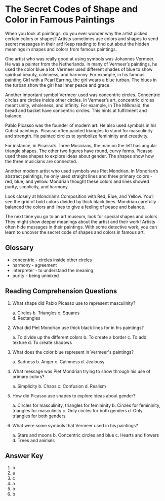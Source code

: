 # The Secret Codes of Shape and Color in Famous Paintings

When you look at paintings, do you ever wonder why the artist picked certain colors or shapes? Artists sometimes use colors and shapes to send secret messages in their art! Keep reading to find out about the hidden meanings in shapes and colors from famous paintings.

One artist who was really good at using symbols was Johannes Vermeer. He was a painter from the Netherlands. In many of Vermeer’s paintings, he used the color blue a lot. Vermeer used different shades of blue to show spiritual beauty, calmness, and harmony. For example, in his famous painting Girl with a Pearl Earring, the girl wears a blue turban. The blues in the turban show the girl has inner peace and grace.

Another important symbol Vermeer used was concentric circles. Concentric circles are circles inside other circles. In Vermeer’s art, concentric circles meant unity, wholeness, and infinity. For example, in The Milkmaid, the bread and basket have concentric circles. This hints at fulfillment and balance.

Pablo Picasso was the founder of modern art. He also used symbols in his Cubist paintings. Picasso often painted triangles to stand for masculinity and strength. He painted circles to symbolize femininity and creativity.

For instance, in Picasso’s Three Musicians, the man on the left has angular triangle shapes. The other two figures have round, curvy forms. Picasso used these shapes to explore ideas about gender. The shapes show how the three musicians are connected.

Another modern artist who used symbols was Piet Mondrian. In Mondrian’s abstract paintings, he only used straight lines and three primary colors - red, blue, and yellow. Mondrian thought these colors and lines showed purity, simplicity, and harmony.

Look closely at Mondrian’s Composition with Red, Blue, and Yellow. You’ll see the grid of bold colors divided by thick black lines. Mondrian carefully balanced the colors and lines to give a feeling of peace and balance.

The next time you go to an art museum, look for special shapes and colors. They might show deeper meanings about the artist and their work! Artists often hide messages in their paintings. With some detective work, you can learn to uncover the secret code of shapes and colors in famous art.

## Glossary

- concentric - circles inside other circles
- harmony - agreement
- interpreter - to understand the meaning
- purity - being unmixed  

## Reading Comprehension Questions

1. What shape did Pablo Picasso use to represent masculinity?

   a. Circles
   b. Triangles
   c. Squares  
   d. Rectangles

2. What did Piet Mondrian use thick black lines for in his paintings?

   a. To divide up the different colors
   b. To create a border
   c. To add texture
   d. To create shadows

3. What does the color blue represent in Vermeer's paintings?

   a. Sadness
   b. Anger
   c. Calmness
   d. Jealousy

4. What message was Piet Mondrian trying to show through his use of primary colors?

   a. Simplicity
   b. Chaos
   c. Confusion
   d. Realism

5. How did Picasso use shapes to explore ideas about gender?

   a. Circles for masculinity, triangles for femininity
   b. Circles for femininity, triangles for masculinity
   c. Only circles for both genders
   d. Only triangles for both genders

6. What were some symbols that Vermeer used in his paintings?

   a. Stars and moons
   b. Concentric circles and blue
   c. Hearts and flowers
   d. Trees and animals

## Answer Key

1. b
2. a
3. c  
4. a
5. b
6. b
